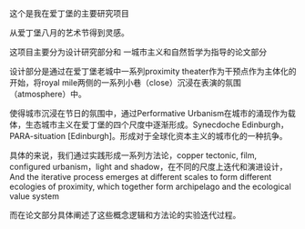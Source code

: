 这个是我在爱丁堡的主要研究项目

从爱丁堡八月的艺术节得到灵感。

这项目主要分为设计研究部分和 一城市主义和自然哲学为指导的论文部分

设计部分是通过在爱丁堡老城中一系列proximity theater作为干预点作为主体化的开始，将royal mile两侧的一系列小巷（close）沉浸在表演的氛围（atmosphere）中。

使得城市沉浸在节日的氛围中，通过Performative Urbanism在城市的涌现作为载体，生态城市主义在爱丁堡的四个尺度中逐渐形成。Synecdoche Edinburgh，PARA-situation [Edinburgh]。形成对于全球化资本主义的城市化的一种抗争。

具体的来说，我们通过实践形成一系列方法论，copper tectonic, film, configured urbanism，light and shadow，在不同的尺度上迭代和演进设计，And the 
iterative process emerges at different scales to form different ecologies of proximity, which together form 
archipelago and the ecological value system

而在论文部分具体阐述了这些概念逻辑和方法论的实验迭代过程。


